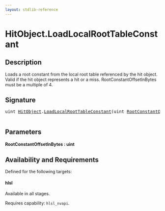 ```yaml
---
layout: stdlib-reference
---
```


# HitObject\.LoadLocalRootTableConstant

## Description

Loads a root constant from the local root table referenced by the hit object. Valid if the hit object
represents a hit or a miss. RootConstantOffsetInBytes must be a multiple of 4.




## Signature 

<pre>
<span class="code_keyword">uint</span> <a href="index.html" class="code_type">HitObject</a>.<a href="loadlocalroottableconstant-049di.html">LoadLocalRootTableConstant</a>(<span class="code_keyword">uint</span> <a href="loadlocalroottableconstant-049di.html#decl-RootConstantOffsetInBytes" class="code_param">RootConstantOffsetInBytes</a>);

</pre>

## Parameters

####  <a id="decl-RootConstantOffsetInBytes"></a>RootConstantOffsetInBytes  : uint

## Availability and Requirements

Defined for the following targets:

#### hlsl
Available in all stages.

Requires capability: `hlsl_nvapi`.


